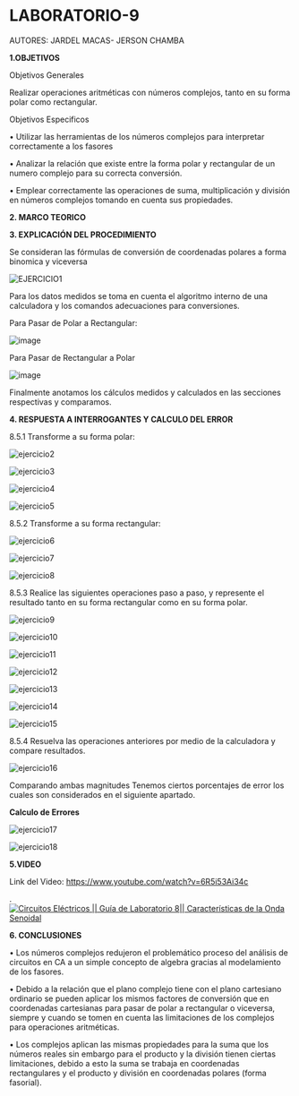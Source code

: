# LABORATORIO-9
AUTORES: JARDEL MACAS- JERSON CHAMBA

**1.OBJETIVOS**

Objetivos Generales

Realizar operaciones aritméticas con números complejos, tanto en su forma polar como rectangular.

Objetivos Especificos

•	Utilizar las herramientas de los números complejos para interpretar correctamente a los fasores

•	Analizar la relación que existe entre la forma polar y rectangular de un numero complejo para su correcta conversión.

•	Emplear correctamente las operaciones de suma, multiplicación y división en números complejos tomando en cuenta sus propiedades.


**2. MARCO TEORICO**

**3. EXPLICACIÓN DEL PROCEDIMIENTO**

Se consideran las fórmulas de conversión de coordenadas polares a forma binomica y viceversa

![EJERCICIO1](https://user-images.githubusercontent.com/84357979/133021744-ff3f7da1-8a6e-4e1a-8e67-ee10cc3f20e2.png)

Para los datos medidos se toma en cuenta el algoritmo interno de una calculadora y los comandos adecuaciones para conversiones.

Para Pasar de Polar a Rectangular:

![image](https://user-images.githubusercontent.com/84357979/133021759-d2a8ecc9-092c-4d59-adc2-50ba1c6d1fe8.png)

Para Pasar de Rectangular a Polar

![image](https://user-images.githubusercontent.com/84357979/133021768-986084c5-246e-4a51-893c-2288dd79ef9a.png)

Finalmente anotamos los cálculos medidos y calculados en las secciones respectivas y comparamos.

**4. RESPUESTA A INTERROGANTES Y CALCULO DEL ERROR**

8.5.1 Transforme a su forma polar:

![ejercicio2](https://user-images.githubusercontent.com/84357979/133021839-bcf4f0ac-dddc-408c-8c99-d56a96aee453.png)

![ejercicio3](https://user-images.githubusercontent.com/84357979/133021912-e51ddb3f-1bff-4675-a2b8-db01ec1ca464.png)

![ejercicio4](https://user-images.githubusercontent.com/84357979/133021965-d76d49f5-8156-44cd-89af-3062149187c6.png)

![ejercicio5](https://user-images.githubusercontent.com/84357979/133022011-688d3917-63f2-4437-b049-74309c814f36.png)

8.5.2 Transforme a su forma rectangular:

![ejercicio6](https://user-images.githubusercontent.com/84357979/133022094-fb38d666-fb87-464c-9da6-0709d2f7129d.png)

![ejercicio7](https://user-images.githubusercontent.com/84357979/133022139-04f96b2e-f93d-4c8c-a65b-ab916197f57e.png)

![ejercicio8](https://user-images.githubusercontent.com/84357979/133022185-2e3543be-ceb9-4a7d-882c-69879a5b2fc7.png)

8.5.3 Realice las siguientes operaciones paso a paso, y represente el resultado tanto en su forma rectangular como en su forma polar.

![ejercicio9](https://user-images.githubusercontent.com/84357979/133022249-52cc3851-4870-4346-93f1-7ca5b58b736c.png)

![ejercicio10](https://user-images.githubusercontent.com/84357979/133022287-f922397f-438e-478f-90a4-88b8684aa1bf.png)

![ejercicio11](https://user-images.githubusercontent.com/84357979/133022354-a947bb85-96f8-4777-8406-af58742c926d.png)

![ejercicio12](https://user-images.githubusercontent.com/84357979/133022404-ae030c6b-4f22-43e9-abdb-b489e8a32c8b.png)

![ejercicio13](https://user-images.githubusercontent.com/84357979/133022559-99937510-d8e7-465d-9103-6508927c024e.png)

![ejercicio14](https://user-images.githubusercontent.com/84357979/133022759-bbb00374-5944-426c-b8bf-d511af3d76a6.png)

![ejercicio15](https://user-images.githubusercontent.com/84357979/133022809-d1209e89-de89-4a7a-a932-e2d0d8065d2b.png)

8.5.4 Resuelva las operaciones anteriores por medio de la calculadora y compare resultados.

![ejercicio16](https://user-images.githubusercontent.com/84357979/133022900-322ce22f-083b-4fc6-9ce4-e09ed6a77cf5.png)

Comparando ambas magnitudes Tenemos ciertos porcentajes de error los cuales son considerados en el siguiente apartado.

**Calculo de Errores**

![ejercicio17](https://user-images.githubusercontent.com/84357979/133022988-0c32db29-89e3-4ae2-95b0-5c81348d3fb5.png)

![ejercicio18](https://user-images.githubusercontent.com/84357979/133023018-8b2bd9b0-fcc7-43e4-b046-8b4c96942d20.png)

**5.VIDEO**

Link del Video: https://www.youtube.com/watch?v=6R5i53Ai34c

.[![Circuitos Eléctricos || Guía de Laboratorio 8|| Características de la Onda Senoidal](https://img.youtube.com/vi/6R5i53Ai34c/0.jpg)](https://youtu.be/6R5i53Ai34c)



**6. CONCLUSIONES**

•	Los números complejos redujeron el problemático proceso del análisis de circuitos en CA a un simple concepto de algebra gracias al modelamiento de los fasores.

•	Debido a la relación que el plano complejo tiene con el plano cartesiano ordinario se pueden aplicar los mismos factores de conversión que en coordenadas cartesianas para pasar de polar a rectangular o viceversa, siempre y cuando se tomen en cuenta las limitaciones de los complejos para operaciones aritméticas.

•	Los complejos aplican las mismas propiedades para la suma que los números reales sin embargo para el producto y la división tienen ciertas limitaciones, debido a esto la suma se trabaja en coordenadas rectangulares y el producto y división en coordenadas polares (forma fasorial).








